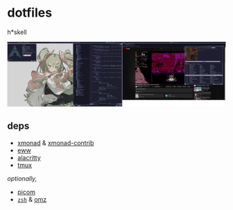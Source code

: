 # dotfiles

h*skell

![](20231219_041802.png)

## deps

- [xmonad](https://github.com/xmonad/xmonad) & [xmonad-contrib](https://github.com/xmonad/xmonad-contrib)
- [eww](https://github.com/elkowar/eww)
- [alacritty](https://github.com/alacritty/alacritty)
- [tmux](https://github.com/tmux/tmux)

_optionally,_

- [picom](https://github.com/yshui/picom)
- [`zsh`](https://www.zsh.org/) & [omz](https://github.com/ohmyzsh/ohmyzsh)
